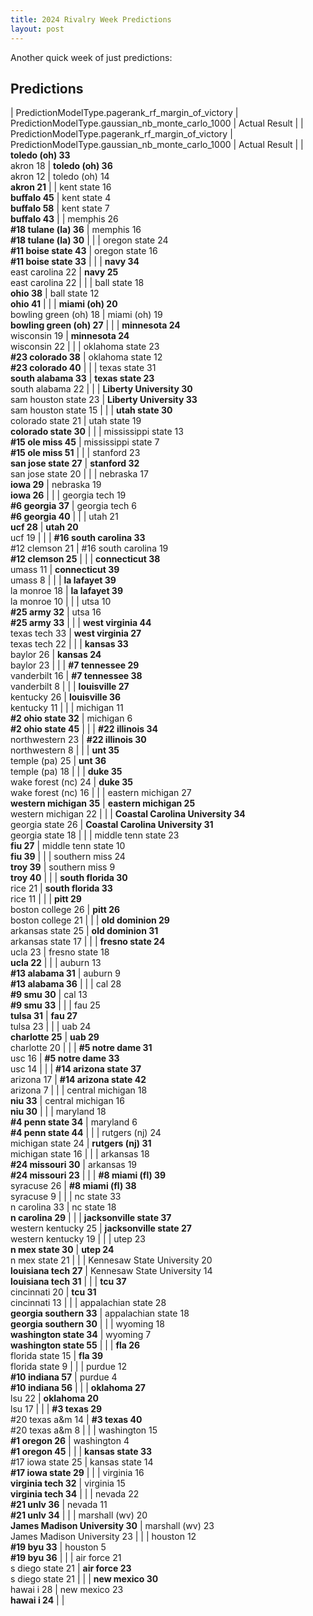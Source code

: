```yaml
---
title: 2024 Rivalry Week Predictions
layout: post
---
```


Another quick week of just predictions:

## Predictions

| PredictionModelType.pagerank_rf_margin_of_victory | PredictionModelType.gaussian_nb_monte_carlo_1000 | Actual Result |
| PredictionModelType.pagerank_rf_margin_of_victory | PredictionModelType.gaussian_nb_monte_carlo_1000 | Actual Result |
| **toledo (oh) 33**<br>akron 18 | **toledo (oh) 36**<br>akron 12 | toledo (oh) 14<br>**akron 21** |
| kent state 16<br>**buffalo 45** | kent state 4<br>**buffalo 58** | kent state 7<br>**buffalo 43** |
| memphis 26<br>**#18 tulane (la) 36** | memphis 16<br>**#18 tulane (la) 30** |  |
| oregon state 24<br>**#11 boise state 43** | oregon state 16<br>**#11 boise state 33** |  |
| **navy 34**<br>east carolina 22 | **navy 25**<br>east carolina 22 |  |
| ball state 18<br>**ohio 38** | ball state 12<br>**ohio 41** |  |
| **miami (oh) 20**<br>bowling green (oh) 18 | miami (oh) 19<br>**bowling green (oh) 27** |  |
| **minnesota 24**<br>wisconsin 19 | **minnesota 24**<br>wisconsin 22 |  |
| oklahoma state 23<br>**#23 colorado 38** | oklahoma state 12<br>**#23 colorado 40** |  |
| texas state 31<br>**south alabama 33** | **texas state 23**<br>south alabama 22 |  |
| **Liberty University 30**<br>sam houston state 23 | **Liberty University 33**<br>sam houston state 15 |  |
| **utah state 30**<br>colorado state 21 | utah state 19<br>**colorado state 30** |  |
| mississippi state 13<br>**#15 ole miss 45** | mississippi state 7<br>**#15 ole miss 51** |  |
| stanford 23<br>**san jose state 27** | **stanford 32**<br>san jose state 20 |  |
| nebraska 17<br>**iowa 29** | nebraska 19<br>**iowa 26** |  |
| georgia tech 19<br>**#6 georgia 37** | georgia tech 6<br>**#6 georgia 40** |  |
| utah 21<br>**ucf 28** | **utah 20**<br>ucf 19 |  |
| **#16 south carolina 33**<br>#12 clemson 21 | #16 south carolina 19<br>**#12 clemson 25** |  |
| **connecticut 38**<br>umass 11 | **connecticut 39**<br>umass 8 |  |
| **la lafayet 39**<br>la monroe 18 | **la lafayet 39**<br>la monroe 10 |  |
| utsa 10<br>**#25 army 32** | utsa 16<br>**#25 army 33** |  |
| **west virginia 44**<br>texas tech 33 | **west virginia 27**<br>texas tech 22 |  |
| **kansas 33**<br>baylor 26 | **kansas 24**<br>baylor 23 |  |
| **#7 tennessee 29**<br>vanderbilt 16 | **#7 tennessee 38**<br>vanderbilt 8 |  |
| **louisville 27**<br>kentucky 26 | **louisville 36**<br>kentucky 11 |  |
| michigan 11<br>**#2 ohio state 32** | michigan 6<br>**#2 ohio state 45** |  |
| **#22 illinois 34**<br>northwestern 23 | **#22 illinois 30**<br>northwestern 8 |  |
| **unt 35**<br>temple (pa) 25 | **unt 36**<br>temple (pa) 18 |  |
| **duke 35**<br>wake forest (nc) 24 | **duke 35**<br>wake forest (nc) 16 |  |
| eastern michigan 27<br>**western michigan 35** | **eastern michigan 25**<br>western michigan 22 |  |
| **Coastal Carolina University 34**<br>georgia state 26 | **Coastal Carolina University 31**<br>georgia state 18 |  |
| middle tenn state 23<br>**fiu 27** | middle tenn state 10<br>**fiu 39** |  |
| southern miss 24<br>**troy 39** | southern miss 9<br>**troy 40** |  |
| **south florida 30**<br>rice 21 | **south florida 33**<br>rice 11 |  |
| **pitt 29**<br>boston college 26 | **pitt 26**<br>boston college 21 |  |
| **old dominion 29**<br>arkansas state 25 | **old dominion 31**<br>arkansas state 17 |  |
| **fresno state 24**<br>ucla 23 | fresno state 18<br>**ucla 22** |  |
| auburn 13<br>**#13 alabama 31** | auburn 9<br>**#13 alabama 36** |  |
| cal 28<br>**#9 smu 30** | cal 13<br>**#9 smu 33** |  |
| fau 25<br>**tulsa 31** | **fau 27**<br>tulsa 23 |  |
| uab 24<br>**charlotte 25** | **uab 29**<br>charlotte 20 |  |
| **#5 notre dame 31**<br>usc 16 | **#5 notre dame 33**<br>usc 14 |  |
| **#14 arizona state 37**<br>arizona 17 | **#14 arizona state 42**<br>arizona 7 |  |
| central michigan 18<br>**niu 33** | central michigan 16<br>**niu 30** |  |
| maryland 18<br>**#4 penn state 34** | maryland 6<br>**#4 penn state 44** |  |
| rutgers (nj) 24<br>michigan state 24 | **rutgers (nj) 31**<br>michigan state 16 |  |
| arkansas 18<br>**#24 missouri 30** | arkansas 19<br>**#24 missouri 23** |  |
| **#8 miami (fl) 39**<br>syracuse 26 | **#8 miami (fl) 38**<br>syracuse 9 |  |
| nc state 33<br>n carolina 33 | nc state 18<br>**n carolina 29** |  |
| **jacksonville state 37**<br>western kentucky 25 | **jacksonville state 27**<br>western kentucky 19 |  |
| utep 23<br>**n mex state 30** | **utep 24**<br>n mex state 21 |  |
| Kennesaw State University 20<br>**louisiana tech 27** | Kennesaw State University 14<br>**louisiana tech 31** |  |
| **tcu 37**<br>cincinnati 20 | **tcu 31**<br>cincinnati 13 |  |
| appalachian state 28<br>**georgia southern 33** | appalachian state 18<br>**georgia southern 30** |  |
| wyoming 18<br>**washington state 34** | wyoming 7<br>**washington state 55** |  |
| **fla 26**<br>florida state 15 | **fla 39**<br>florida state 9 |  |
| purdue 12<br>**#10 indiana 57** | purdue 4<br>**#10 indiana 56** |  |
| **oklahoma 27**<br>lsu 22 | **oklahoma 20**<br>lsu 17 |  |
| **#3 texas 29**<br>#20 texas a&m 14 | **#3 texas 40**<br>#20 texas a&m 8 |  |
| washington 15<br>**#1 oregon 26** | washington 4<br>**#1 oregon 45** |  |
| **kansas state 33**<br>#17 iowa state 25 | kansas state 14<br>**#17 iowa state 29** |  |
| virginia 16<br>**virginia tech 32** | virginia 15<br>**virginia tech 34** |  |
| nevada 22<br>**#21 unlv 36** | nevada 11<br>**#21 unlv 34** |  |
| marshall (wv) 20<br>**James Madison University 30** | marshall (wv) 23<br>James Madison University 23 |  |
| houston 12<br>**#19 byu 33** | houston 5<br>**#19 byu 36** |  |
| air force 21<br>s diego state 21 | **air force 23**<br>s diego state 21 |  |
| **new mexico 30**<br>hawai i 28 | new mexico 23<br>**hawai i 24** |  |
